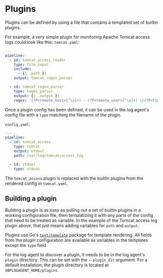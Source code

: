 # Plugins

Plugins can be defined by using a file that contains a templated set of builtin plugins.

For example, a very simple plugin for monitoring Apache Tomcat access logs could look like this:
`tomcat.yaml`:
```yaml
---
pipeline:
  - id: tomcat_access_reader
    type: file_input
    include:
      - {{ .path }}
    output: tomcat_regex_parser

  - id: tomcat_regex_parser
    type: regex_parser
    output: {{ .output }}
    regex: '(?P<remote_host>[^\s]+) - (?P<remote_user>[^\s]+) \[(?P<timestamp>[^\]]+)\] "(?P<http_method>[A-Z]+) (?P<path>[^\s]+)[^"]+" (?P<http_status>\d+) (?P<bytes_sent>[^\s]+)'
```

Once a plugin config has been defined, it can be used in the log agent's config file with a `type` matching the filename of the plugin.

`config.yaml`:
```yaml
---
pipeline:
  - id: tomcat_access
    type: tomcat
    output: stdout
    path: /var/log/tomcat/access.log

  - id: stdout
    type: stdout
```

The `tomcat_access` plugin is replaced with the builtin plugins from the rendered config in `tomcat.yaml`.

## Building a plugin

Building a plugin is as easy as pulling out a set of builtin plugins in a working configuration file, then templatizing it with
any parts of the config that need to be treated as variable. In the example of the Tomcat access log plugin above, that just means
adding variables for `path` and `output`.

Plugins use Go's [`text/template`](https://golang.org/pkg/text/template/) package for template rendering. All fields from
the plugin configuration are available as variables in the templates except the `type` field.

For the log agent to discover a plugin, it needs to be in the log agent's `plugin` directory. This can be set with the
`--plugin_dir` argument. For a default installation, the plugin directory is located at `$BPLOGAGENT_HOME/plugins`.
